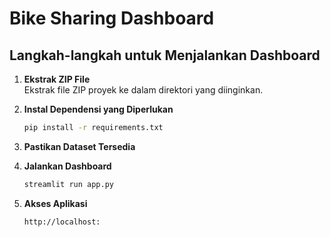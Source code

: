# Bike Sharing Dashboard

## Langkah-langkah untuk Menjalankan Dashboard

1. **Ekstrak ZIP File**  
   Ekstrak file ZIP proyek ke dalam direktori yang diinginkan.

2. **Instal Dependensi yang Diperlukan**
   ```bash
   pip install -r requirements.txt
   ```

3. **Pastikan Dataset Tersedia**  

4. **Jalankan Dashboard**  
   ```bash
   streamlit run app.py
   ```

5. **Akses Aplikasi**  
   ```
   http://localhost:

